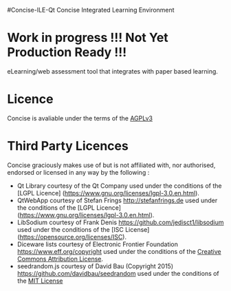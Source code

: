 #Concise-ILE-Qt
Concise Integrated Learning Environment

# Work in progress !!! Not Yet Production Ready !!!
eLearning/web assessment tool that integrates with paper based learning.

# Licence
Concise is avaliable under the terms of the [AGPLv3](https://www.gnu.org/licenses/agpl-3.0.en.html) 

# Third Party Licences
Concise graciously makes use of but is not affiliated with, nor authorised, endorsed or licensed in any way by the following :

* Qt Library courtesy of the Qt Company used under the conditions of the [LGPL Licence] (https://www.gnu.org/licenses/lgpl-3.0.en.html).
* QtWebApp courtesy of Stefan Frings http://stefanfrings.de used under the conditions of the [LGPL Licence] (https://www.gnu.org/licenses/lgpl-3.0.en.html).
* LibSodium courtesy of Frank Denis https://github.com/jedisct1/libsodium used under the conditions of the [ISC License] (https://opensource.org/licenses/ISC).
* Diceware lists courtesy of Electronic Frontier Foundation https://www.eff.org/copyright used under the conditions of the [Creative Commons Attribution License](http://creativecommons.org/licenses/by/3.0/us/).
* seedrandom.js courtesy of David Bau (Copyright 2015) https://github.com/davidbau/seedrandom used under the conditions of the [MIT License](https://opensource.org/licenses/MIT)
